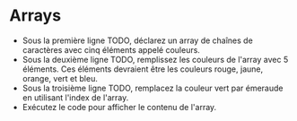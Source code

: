 ﻿# Arrays
 
- Sous la première ligne TODO, déclarez un array de chaînes de caractères avec cinq éléments appelé couleurs.
- Sous la deuxième ligne TODO, remplissez les couleurs de l'array avec 5 éléments. Ces éléments devraient être les couleurs rouge, jaune, orange, vert et bleu.
- Sous la troisième ligne TODO, remplacez la couleur vert par émeraude en utilisant l'index de l'array.
- Exécutez le code pour afficher le contenu de l'array.
